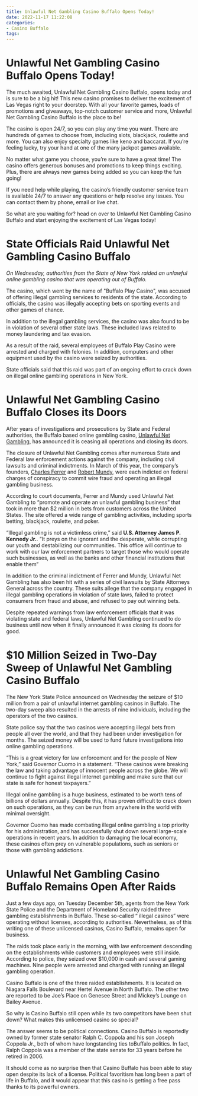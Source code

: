 ```yaml
---
title: Unlawful Net Gambling Casino Buffalo Opens Today!
date: 2022-11-17 11:22:08
categories:
- Casino Buffalo
tags:
---
```



#  Unlawful Net Gambling Casino Buffalo Opens Today!

The much awaited, Unlawful Net Gambling Casino Buffalo, opens today and is sure to be a big hit! This new casino promises to deliver the excitement of Las Vegas right to your doorstep. With all your favorite games, loads of promotions and giveaways, top-notch customer service and more, Unlawful Net Gambling Casino Buffalo is the place to be!

The casino is open 24/7, so you can play any time you want. There are hundreds of games to choose from, including slots, blackjack, roulette and more. You can also enjoy specialty games like keno and baccarat. If you’re feeling lucky, try your hand at one of the many jackpot games available.

No matter what game you choose, you’re sure to have a great time! The casino offers generous bonuses and promotions to keep things exciting. Plus, there are always new games being added so you can keep the fun going!

If you need help while playing, the casino’s friendly customer service team is available 24/7 to answer any questions or help resolve any issues. You can contact them by phone, email or live chat.

So what are you waiting for? head on over to Unlawful Net Gambling Casino Buffalo and start enjoying the excitement of Las Vegas today!

#  State Officials Raid Unlawful Net Gambling Casino Buffalo

_On Wednesday, authorities from the State of New York raided an unlawful online gambling casino that was operating out of Buffalo._

The casino, which went by the name of "Buffalo Play Casino", was accused of offering illegal gambling services to residents of the state. According to officials, the casino was illegally accepting bets on sporting events and other games of chance.

In addition to the illegal gambling services, the casino was also found to be in violation of several other state laws. These included laws related to money laundering and tax evasion.

As a result of the raid, several employees of Buffalo Play Casino were arrested and charged with felonies. In addition, computers and other equipment used by the casino were seized by authorities.

State officials said that this raid was part of an ongoing effort to crack down on illegal online gambling operations in New York.

#  Unlawful Net Gambling Casino Buffalo Closes its Doors

After years of investigations and prosecutions by State and Federal authorities, the Buffalo based online gambling casino, <a href="https://www.unlawfulnetgambling.com">Unlawful Net Gambling</a>, has announced it is ceasing all operations and closing its doors.

The closure of Unlawful Net Gambling comes after numerous State and Federal law enforcement actions against the company, including civil lawsuits and criminal indictments. In March of this year, the company’s founders, <a href="https:// en.wikipedia.org/wiki/Charles_Ferrer">Charles Ferrer</a> and <a href="https://en.wikipedia.org/wiki/Robert_Mundy">Robert Mundy</a>, were each indicted on federal charges of conspiracy to commit wire fraud and operating an illegal gambling business.

According to court documents, Ferrer and Mundy used Unlawful Net Gambling to “promote and operate an unlawful gambling business” that took in more than $2 million in bets from customers across the United States. The site offered a wide range of gambling activities, including sports betting, blackjack, roulette, and poker.

“Illegal gambling is not a victimless crime,” said <strong>U.S. Attorney James P. Kennedy Jr.</strong>. “It preys on the ignorant and the desperate, while corrupting our youth and destabilizing our communities. This office will continue to work with our law enforcement partners to target those who would operate such businesses, as well as the banks and other financial institutions that enable them”

In addition to the criminal indictment of Ferrer and Mundy, Unlawful Net Gambling has also been hit with a series of civil lawsuits by State Attorneys General across the country. These suits allege that the company engaged in illegal gambling operations in violation of state laws, failed to protect consumers from fraud and abuse, and refused to pay out winning bets.

Despite repeated warnings from law enforcement officials that it was violating state and federal laws, Unlawful Net Gambling continued to do business until now when it finally announced it was closing its doors for good.

#  $10 Million Seized in Two-Day Sweep of Unlawful Net Gambling Casino Buffalo

The New York State Police announced on Wednesday the seizure of $10 million from a pair of unlawful internet gambling casinos in Buffalo. The two-day sweep also resulted in the arrests of nine individuals, including the operators of the two casinos.

State police say that the two casinos were accepting illegal bets from people all over the world, and that they had been under investigation for months. The seized money will be used to fund future investigations into online gambling operations.

“This is a great victory for law enforcement and for the people of New York,” said Governor Cuomo in a statement. “These casinos were breaking the law and taking advantage of innocent people across the globe. We will continue to fight against illegal internet gambling and make sure that our state is safe for honest taxpayers.”

Illegal online gambling is a huge business, estimated to be worth tens of billions of dollars annually. Despite this, it has proven difficult to crack down on such operations, as they can be run from anywhere in the world with minimal oversight.

Governor Cuomo has made combating illegal online gambling a top priority for his administration, and has successfully shut down several large-scale operations in recent years. In addition to damaging the local economy, these casinos often prey on vulnerable populations, such as seniors or those with gambling addictions.

#  Unlawful Net Gambling Casino Buffalo Remains Open After Raids

Just a few days ago, on Tuesday December 5th, agents from the New York State Police and the Department of Homeland Security raided three gambling establishments in Buffalo. These so-called “ illegal casinos” were operating without licenses, according to authorities. Nevertheless, as of this writing one of these unlicensed casinos, Casino Buffalo, remains open for business.

The raids took place early in the morning, with law enforcement descending on the establishments while customers and employees were still inside. According to police, they seized over $10,000 in cash and several gaming machines. Nine people were arrested and charged with running an illegal gambling operation.

Casino Buffalo is one of the three raided establishments. It is located on Niagara Falls Boulevard near Hertel Avenue in North Buffalo. The other two are reported to be Joe’s Place on Genesee Street and Mickey’s Lounge on Bailey Avenue.

So why is Casino Buffalo still open while its two competitors have been shut down? What makes this unlicensed casino so special?

The answer seems to be political connections. Casino Buffalo is reportedly owned by former state senator Ralph C. Coppola and his son Joseph Coppola Jr., both of whom have longstanding ties toBuffalo politics. In fact, Ralph Coppola was a member of the state senate for 33 years before he retired in 2006.

It should come as no surprise then that Casino Buffalo has been able to stay open despite its lack of a license. Political favoritism has long been a part of life in Buffalo, and it would appear that this casino is getting a free pass thanks to its powerful owners.